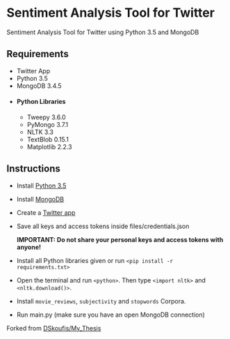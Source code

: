 # Sentiment Analysis Tool for Twitter
Sentiment Analysis Tool for Twitter using Python 3.5 and MongoDB

## Requirements
* Twitter App
* Python 3.5
* MongoDB 3.4.5
* #### Python Libraries
  * Tweepy 3.6.0
  * PyMongo 3.7.1
  * NLTK 3.3
  * TextBlob 0.15.1
  * Matplotlib 2.2.3
  
## Instructions
* Install [Python 3.5](https://www.python.org/downloads/release/python-350/)
* Install [MongoDB](https://www.mongodb.com/download-center#community)
* Create a [Twitter app](https://apps.twitter.com/)
* Save all keys and access tokens inside files/credentials.json

  **IMPORTANT: Do not share your personal keys and access tokens with anyone!**
  
* Install all Python libraries given or run `<pip install -r requirements.txt>`
* Open the terminal and run `<python>`. Then type `<import nltk>` and `<nltk.download()>`.
* Install `movie_reviews`, `subjectivity` and `stopwords` Corpora.
* Run main.py (make sure you have an open MongoDB connection)

Forked from [DSkoufis/My_Thesis](https://github.com/DSkoufis/My_Thesis)
